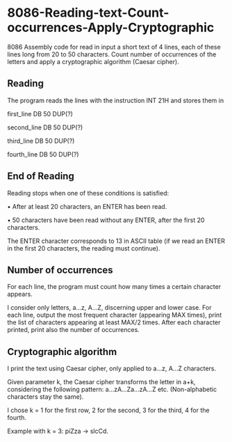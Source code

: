 # 8086-Reading-text-Count-occurrences-Apply-Cryptographic
8086 Assembly code for read in input a short text of 4 lines, each of these lines long from 20 to 50 characters. Count number of occurrences of the letters and apply a cryptographic algorithm (Caesar cipher).

## Reading

The program reads the lines with the instruction INT 21H and stores them in

first_line DB 50 DUP(?)

second_line DB 50 DUP(?)

third_line DB 50 DUP(?)

fourth_line DB 50 DUP(?)

## End of Reading

Reading stops when one of these conditions is satisfied:

•	 After at least 20 characters, an ENTER has been read.

•	 50 characters have been read without any ENTER, after the first 20 characters.

The ENTER character corresponds to 13 in ASCII table (if we read an ENTER in the first 20 characters, the reading must continue).

## Number of occurrences

For each line, the program must count how many times a certain character appears.

I consider only letters, a...z, A...Z, discerning upper and lower case. For each line, output the most frequent character (appearing MAX times), print the list of characters appearing at least MAX/2 times. After each character printed, print also the number of occurrences.

## Cryptographic algorithm

I print the text using Caesar cipher, only applied to a...z, A...Z characters.

Given parameter k, the Caesar cipher transforms the letter in a+k, considering the following pattern: a...zA...Za...zA...Z etc. (Non-alphabetic characters stay the same).

I chose k = 1 for the first row, 2 for the second, 3 for the third, 4 for the fourth.

Example with k = 3: piZza -> slcCd.
